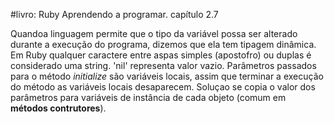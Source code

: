 #livro: Ruby Aprendendo a programar.
capítulo 2.7

Quandoa linguagem permite que o tipo da variável possa ser alterado durante a execução do programa, dizemos que ela tem tipagem dinâmica. 
Em Ruby qualquer caractere entre aspas simples (apostofro) ou duplas é considerado uma string. 
'nil' representa valor vazio.
Parâmetros passados para o método *initialize* são variáveis locais, assim que terminar a execução do método as variáveis locais desaparecem. Soluçao se copia o valor dos parâmetros para variáveis de instância de cada objeto (comum em **métodos contrutores**).